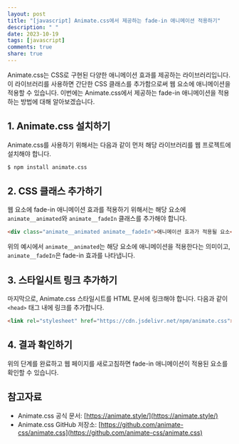 ```yaml
---
layout: post
title: "[javascript] Animate.css에서 제공하는 fade-in 애니메이션 적용하기"
description: " "
date: 2023-10-19
tags: [javascript]
comments: true
share: true
---
```


Animate.css는 CSS로 구현된 다양한 애니메이션 효과를 제공하는 라이브러리입니다. 이 라이브러리를 사용하면 간단한 CSS 클래스를 추가함으로써 웹 요소에 애니메이션을 적용할 수 있습니다. 이번에는 Animate.css에서 제공하는 fade-in 애니메이션을 적용하는 방법에 대해 알아보겠습니다.

## 1. Animate.css 설치하기
Animate.css를 사용하기 위해서는 다음과 같이 먼저 해당 라이브러리를 웹 프로젝트에 설치해야 합니다.

```bash
$ npm install animate.css
```

## 2. CSS 클래스 추가하기
웹 요소에 fade-in 애니메이션 효과를 적용하기 위해서는 해당 요소에 `animate__animated`와 `animate__fadeIn` 클래스를 추가해야 합니다. 

```html
<div class="animate__animated animate__fadeIn">애니메이션 효과가 적용될 요소</div>
```

위의 예시에서 `animate__animated`는 해당 요소에 애니메이션을 적용한다는 의미이고, `animate__fadeIn`은 fade-in 효과를 나타냅니다.

## 3. 스타일시트 링크 추가하기
마지막으로, Animate.css 스타일시트를 HTML 문서에 링크해야 합니다. 다음과 같이 `<head>` 태그 내에 링크를 추가합니다.

```html
<link rel="stylesheet" href="https://cdn.jsdelivr.net/npm/animate.css">
```

## 4. 결과 확인하기
위의 단계를 완료하고 웹 페이지를 새로고침하면 fade-in 애니메이션이 적용된 요소를 확인할 수 있습니다.

## 참고자료
- Animate.css 공식 문서: [https://animate.style/](https://animate.style/)
- Animate.css GitHub 저장소: [https://github.com/animate-css/animate.css](https://github.com/animate-css/animate.css)